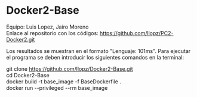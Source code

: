 # Docker2-Base

Equipo: Luis Lopez, Jairo Moreno <br>
Enlace al repositorio con los códigos: https://github.com/llopz/PC2-Docker2.git

Los resultados se muestran en el formato "Lenguaje: 101ms". Para ejecutar el programa se deben introducir los siguientes comandos en la terminal:

git clone https://github.com/llopz/Docker2-Base.git <br>
cd Docker2-Base <br>
docker build -t base_image -f BaseDockerfile . <br>
docker run --privileged --rm base_image
